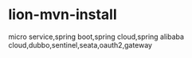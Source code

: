 # lion-mvn-install
micro service,spring boot,spring cloud,spring alibaba cloud,dubbo,sentinel,seata,oauth2,gateway
